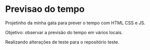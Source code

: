 # Previsao do tempo

Projetinho da minha gata para prever o tempo com HTML CSS e JS.

Objetivo: observar a previsão do tempo em vários locais.

Realizando alterações de teste para o repositório teste.